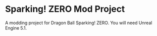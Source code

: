 # Sparking! ZERO Mod Project

A modding project for Dragon Ball Sparking! ZERO. You will need Unreal Engine 5.1.
